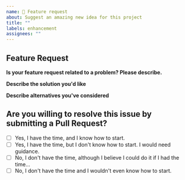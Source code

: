 ```yaml
---
name: 🌈 Feature request
about: Suggest an amazing new idea for this project
title: ""
labels: enhancement
assignees: ""
---
```


## Feature Request

**Is your feature request related to a problem? Please describe.**

<!-- A clear and concise description of what the problem is. Ex. I have an issue when [...] -->

**Describe the solution you'd like**

<!-- A clear and concise description of what you want to happen. Add any considered drawbacks. -->

**Describe alternatives you've considered**

<!-- A clear and concise description of any alternative solutions or features you've considered. -->

## Are you willing to resolve this issue by submitting a Pull Request?

<!--
  Remember that first-time contributors are welcome! 🙌
-->

-   [ ] Yes, I have the time, and I know how to start.
-   [ ] Yes, I have the time, but I don't know how to start. I would need guidance.
-   [ ] No, I don't have the time, although I believe I could do it if I had the time...
-   [ ] No, I don't have the time and I wouldn't even know how to start.

<!--
  👋 Have a great day and thank you for the feature request!
-->
